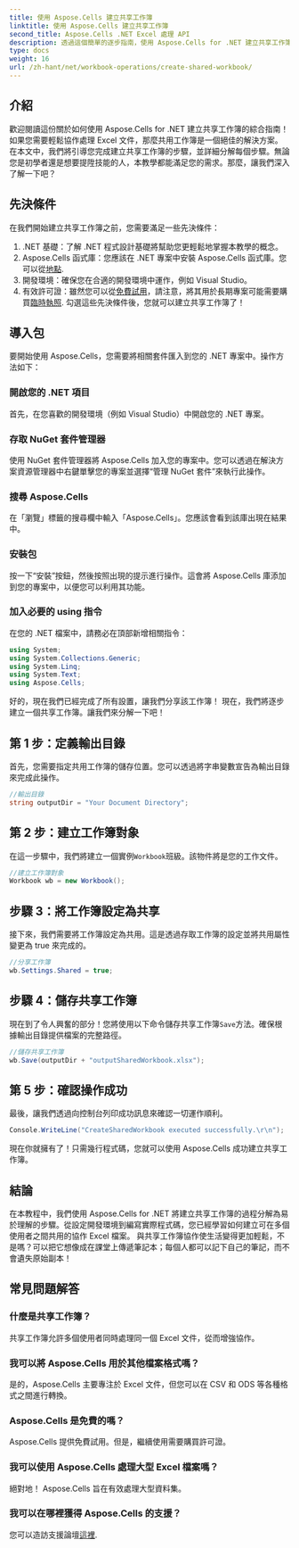```yaml
---
title: 使用 Aspose.Cells 建立共享工作簿
linktitle: 使用 Aspose.Cells 建立共享工作簿
second_title: Aspose.Cells .NET Excel 處理 API
description: 透過這個簡單的逐步指南，使用 Aspose.Cells for .NET 建立共享工作簿，解鎖無縫協作。
type: docs
weight: 16
url: /zh-hant/net/workbook-operations/create-shared-workbook/
---
```

## 介紹
歡迎閱讀這份關於如何使用 Aspose.Cells for .NET 建立共享工作簿的綜合指南！如果您需要輕鬆協作處理 Excel 文件，那麼共用工作簿是一個絕佳的解決方案。在本文中，我們將引導您完成建立共享工作簿的步驟，並詳細分解每個步驟。無論您是初學者還是想要提陞技能的人，本教學都能滿足您的需求。那麼，讓我們深入了解一下吧？
## 先決條件
在我們開始建立共享工作簿之前，您需要滿足一些先決條件：
1. .NET 基礎：了解 .NET 程式設計基礎將幫助您更輕鬆地掌握本教學的概念。
2. Aspose.Cells 函式庫：您應該在 .NET 專案中安裝 Aspose.Cells 函式庫。您可以從[地點](https://releases.aspose.com/cells/net/).
3. 開發環境：確保您在合適的開發環境中運作，例如 Visual Studio。
4. 有效許可證：雖然您可以從[免費試用](https://releases.aspose.com/)，請注意，將其用於長期專案可能需要購買[臨時執照](https://purchase.aspose.com/temporary-license/).
勾選這些先決條件後，您就可以建立共享工作簿了！
## 導入包
要開始使用 Aspose.Cells，您需要將相關套件匯入到您的 .NET 專案中。操作方法如下：
### 開啟您的 .NET 項目
首先，在您喜歡的開發環境（例如 Visual Studio）中開啟您的 .NET 專案。
### 存取 NuGet 套件管理器
使用 NuGet 套件管理器將 Aspose.Cells 加入您的專案中。您可以透過在解決方案資源管理器中右鍵單擊您的專案並選擇“管理 NuGet 套件”來執行此操作。
### 搜尋 Aspose.Cells
在「瀏覽」標籤的搜尋欄中輸入「Aspose.Cells」。您應該會看到該庫出現在結果中。
### 安裝包
按一下“安裝”按鈕，然後按照出現的提示進行操作。這會將 Aspose.Cells 庫添加到您的專案中，以便您可以利用其功能。
### 加入必要的 using 指令
在您的 .NET 檔案中，請務必在頂部新增相關指令：
```csharp
using System;
using System.Collections.Generic;
using System.Linq;
using System.Text;
using Aspose.Cells;
```
好的，現在我們已經完成了所有設置，讓我們分享該工作簿！
現在，我們將逐步建立一個共享工作簿。讓我們來分解一下吧！
## 第 1 步：定義輸出目錄
首先，您需要指定共用工作簿的儲存位置。您可以透過將字串變數宣告為輸出目錄來完成此操作。
```csharp
//輸出目錄
string outputDir = "Your Document Directory";
```
## 第 2 步：建立工作簿對象
在這一步驟中，我們將建立一個實例`Workbook`班級。該物件將是您的工作文件。
```csharp
//建立工作簿對象
Workbook wb = new Workbook();
```
## 步驟 3：將工作簿設定為共享
接下來，我們需要將工作簿設定為共用。這是透過存取工作簿的設定並將共用屬性變更為 true 來完成的。
```csharp
//分享工作簿
wb.Settings.Shared = true;
```
## 步驟 4：儲存共享工作簿
現在到了令人興奮的部分！您將使用以下命令儲存共享工作簿`Save`方法。確保根據輸出目錄提供檔案的完整路徑。
```csharp
//儲存共享工作簿
wb.Save(outputDir + "outputSharedWorkbook.xlsx");
```
## 第 5 步：確認操作成功
最後，讓我們透過向控制台列印成功訊息來確認一切運作順利。
```csharp
Console.WriteLine("CreateSharedWorkbook executed successfully.\r\n");
```
現在你就擁有了！只需幾行程式碼，您就可以使用 Aspose.Cells 成功建立共享工作簿。
## 結論
在本教程中，我們使用 Aspose.Cells for .NET 將建立共享工作簿的過程分解為易於理解的步驟。從設定開發環境到編寫實際程式碼，您已經學習如何建立可在多個使用者之間共用的協作 Excel 檔案。
與共享工作簿協作使生活變得更加輕鬆，不是嗎？可以把它想像成在課堂上傳遞筆記本；每個人都可以記下自己的筆記，而不會遺失原始副本！
## 常見問題解答
### 什麼是共享工作簿？  
共享工作簿允許多個使用者同時處理同一個 Excel 文件，從而增強協作。
### 我可以將 Aspose.Cells 用於其他檔案格式嗎？  
是的，Aspose.Cells 主要專注於 Excel 文件，但您可以在 CSV 和 ODS 等各種格式之間進行轉換。
### Aspose.Cells 是免費的嗎？  
Aspose.Cells 提供免費試用。但是，繼續使用需要購買許可證。
### 我可以使用 Aspose.Cells 處理大型 Excel 檔案嗎？  
絕對地！ Aspose.Cells 旨在有效處理大型資料集。
### 我可以在哪裡獲得 Aspose.Cells 的支援？  
您可以造訪支援論壇[這裡](https://forum.aspose.com/c/cells/9).